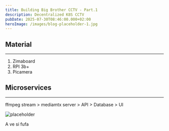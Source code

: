 ```yaml
---
title: Building Big Brother CCTV - Part.1
description: Decentralized K8S CCTV
pubDate: 2025-07-30T08:46:00.000+02:00
heroImage: /images/blog-placeholder-1.jpg
---
```

## Material

- - -

1. Zimaboard
2. RPI 3b+
3. Picamera

## Microservices

- - -

ffmpeg stream > mediamtx server > API > Database > UI

![placeholder](/images/blog-placeholder-1.jpg "Image")

A ve si fufa
